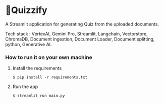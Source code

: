 # 🎈Quizzify

A Streamlit application for generating Quiz from the uploaded documents.

Tech stack : VertexAI, Gemini Pro, Streamlit, Langchain, Vectorstore, ChromaDB, Document ingestion, Document Loader, Document splitting, python, Generative AI.

### How to run it on your own machine

1. Install the requirements

   ```
   $ pip install -r requirements.txt
   ```

2. Run the app

   ```
   $ streamlit run main.py
   ```

